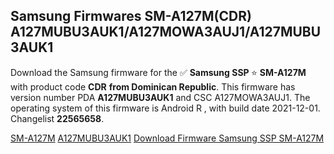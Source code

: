 <h2>Samsung Firmwares SM-A127M(CDR) A127MUBU3AUK1/A127MOWA3AUJ1/A127MUBU3AUK1</h2>
Download the Samsung firmware for the ✅ <strong>Samsung SSP </strong> ⭐ <strong>SM-A127M</strong> with product code <strong>CDR</strong> <strong> from Dominican Republic</strong>. This firmware has version number PDA <strong>A127MUBU3AUK1</strong> and CSC A127MOWA3AUJ1. The operating system of this firmware is Android R , with build date 2021-12-01. Changelist <strong>22565658</strong>.


[SM-A127M](https://samfirm.shop/samsung/model/SM-A127M)
[A127MUBU3AUK1](https://samfirm.shop/samsung/pda/A127MUBU3AUK1)
[Download Firmware Samsung SSP SM-A127M](https://samfirm.shop/samsung/firmware/478975)
